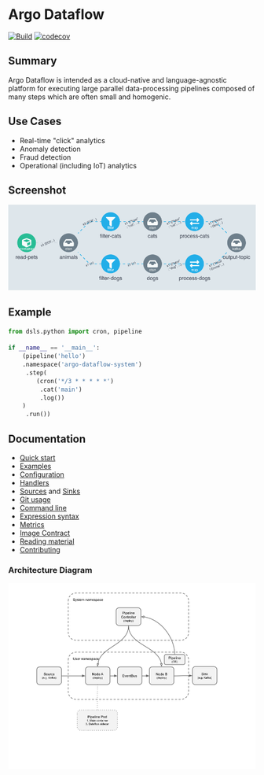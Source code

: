 # Argo Dataflow

[![Build](https://github.com/argoproj-labs/argo-dataflow/actions/workflows/build.yml/badge.svg)](https://github.com/argoproj-labs/argo-dataflow/actions/workflows/build.yml)
[![codecov](https://codecov.io/gh/argoproj-labs/argo-dataflow/branch/main/graph/badge.svg?token=yKtOCXJu1Q)](https://codecov.io/gh/argoproj-labs/argo-dataflow)

## Summary

Argo Dataflow is intended as a cloud-native and language-agnostic platform for executing large parallel data-processing
pipelines composed of many steps which are often small and homogenic.

## Use Cases

* Real-time "click" analytics
* Anomaly detection
* Fraud detection
* Operational (including IoT) analytics

## Screenshot

![Screenshot](docs/assets/screenshot.png)

## Example

```python
from dsls.python import cron, pipeline

if __name__ == '__main__':
    (pipeline('hello')
    .namespace('argo-dataflow-system')
     .step(
        (cron('*/3 * * * * *')
         .cat('main')
         .log())
    )
     .run())
```

## Documentation

* [Quick start](docs/QUICK_START.md)
* [Examples](docs/EXAMPLES.md)
* [Configuration](docs/CONFIGURATION.md)
* [Handlers](docs/HANDLERS.md)
* [Sources](docs/SOURCES.md) and [Sinks](docs/SIKNS.md)
* [Git usage](docs/GIT.md)
* [Command line](docs/CLI.md)
* [Expression syntax](docs/EXPRESSIONS.md)
* [Metrics](docs/METRICS.md)
* [Image Contract](docs/IMAGE_CONTRACT.md)
* [Reading material](docs/READING.md)
* [Contributing](docs/CONTRIBUTING.md)

### Architecture Diagram

[![Architecture](docs/assets/architecture.png)](https://docs.google.com/drawings/d/1Dk7mgZ3jKpBg_DQ3c8og04ULoKpGTGUt52pBE-Vet2o/edit)
